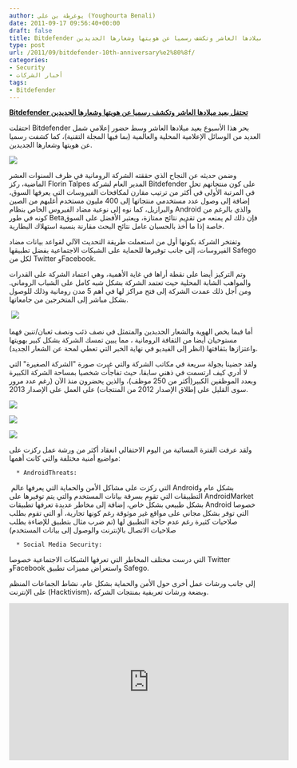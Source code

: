 ```yaml
---
author: يوغرطة بن علي (Youghourta Benali)
date: 2011-09-17 09:56:40+00:00
draft: false
title: Bitdefender تحتفل بعيد ميلادها العاشر وتكشف رسميا عن هويتها وشعارها الجديدين
type: post
url: /2011/09/bitdefender-10th-anniversary%e2%80%8f/
categories:
- Security
- أخبار الشركات
tags:
- Bitdefender
---
```


[**Bitdefender تحتفل بعيد ميلادها العاشر وتكشف رسميا عن هويتها وشعارها الجديدين**](http://www.it-scoop.com/2011/09/bitdefender-10th-anniversary‏/)




احتفلت Bitdefender بحر هذا الأسبوع بعيد ميلادها العاشر وسط حضور إعلامي شمل العديد من الوسائل الإعلامية المحلية والعالمية (بما فيها المجلة التقنية)، كما كشفت رسميا عن هويتها وشعارها الجديدين.




[![](http://www.it-scoop.com/wp-content/uploads/2011/09/Bitdefender-Red.png)
](http://www.it-scoop.com/2011/09/bitdefender-10th-anniversary%E2%80%8F/)




وضمن حديثه عن النجاح الذي حققته الشركة الرومانية في ظرف السنوات العشر الماضية، ركز Florin Talpes المدير العام لشركة Bitdefender على كون منتجاتهم تحل في المرتبة الأولى في أكثر من ترتيب مقارن لمكافحات الفيروسات التي يعرفها السوق، إضافة إلى وصول عدد مستخدمي منتجاتها إلى 400 مليون مستخدم أغلبهم من الصين والبرازيل، كما نوه إلى نوعية مضاد الفيروس الخاص بنظام Android والذي بالرغم من كونه في طور Betaفإن ذلك لم يمنعه من تقديم نتائج ممتازة، ويعتبر الأفضل على السوق خاصة إذا ما أٌخذ بالحسبان عامل نتائج البحث مقارنة بنسبة استهلاك البطارية.




وتفتخر الشركة بكونها أول من استعملت طريقة التحديث الآلي لقواعد بيانات مضاد الفيروسات، إلى جانب توفيرها للحماية على الشبكات الاجتماعية بفضل تطبيقها Safego لكل من Twitter وFacebook.




<!-- more -->




وتم التركيز أيضا على نقطة أراها في غاية الأهمية، وهي اعتماد الشركة على القدرات والمواهب الشابة المحلية حيث تعتمد الشركة بشكل شبه كامل على الشباب الروماني. ومن أجل ذلك عمدت الشركة إلى فتح مراكز لها في أهم 5 مدن رومانية وذلك للوصول بشكل مباشر إلى المتخرجين من جامعاتها.




 [![](http://www.it-scoop.com/wp-content/uploads/2011/09/Bitdefender_avatar_web.png)
](http://www.it-scoop.com/2011/09/bitdefender-10th-anniversary%E2%80%8F/)




أما فيما يخص الهوية والشعار الجديدين والمتمثل في نصف ذئب ونصف ثعبان/تنين فهما مستوحيان أيضا من الثقافة الرومانية ، مما يبين تمسك الشركة بشكل كبير بهويتها واعتزازها بثقافتها (انظر إلى الفيديو في نهاية الخبر التي تعطي لمحة عن الشعار الجديد).




[
](http://www.it-scoop.com/wp-content/uploads/2011/09/IMG_0241.jpg)




ولقد حضينا بجولة سريعة في مكاتب الشركة والتي غيرت صورة "الشركة الصغيرة" التي لا أدري كيف ارتسمت في ذهني سابقا، حيث تفاجأت شخصيا بمساحة الشركة الكبيرة وبعدد الموظفين الكبير(أكثر من 250 موظف)، والذين يحضرون منذ الآن (رغم عدد مرور سوى القليل على إطلاق الإصدار 2012 من المنتجات) على العمل على الإصدار 2013.




[![](http://www.it-scoop.com/wp-content/uploads/2011/09/IMG_0239.jpg)
](http://www.it-scoop.com/wp-content/uploads/2011/09/IMG_0239.jpg)




[![](http://www.it-scoop.com/wp-content/uploads/2011/09/IMG_0245.jpg)
](http://www.it-scoop.com/wp-content/uploads/2011/09/IMG_0245.jpg)




[![](http://www.it-scoop.com/wp-content/uploads/2011/09/IMG_0246.jpg)
](http://www.it-scoop.com/wp-content/uploads/2011/09/IMG_0246.jpg)




ولقد عرفت الفترة المسائية من اليوم الاحتفالي انعقاد أكثر من ورشة عمل ركزت على مواضيع أمنية مختلفة والتي كانت أهمها:






	  * AndroidThreats:



 التي ركزت على مشاكل الأمن والحماية التي يعرفها عالم Androidبشكل عام و التطبيقات التي تقوم بسرقة بيانات المستخدم والتي يتم توفيرها على AndroidMarket بشكل طبيعي بشكل خاص، إضافة إلى مخاطر عديدة تعرفها تطبيقات Android خصوصا التي توفر بشكل مجاني على مواقع غير موثوقة رغم كونها تجارية، أو التي تقوم بطلب صلاحيات كثيرة رغم عدم حاجة التطبيق لها (تم ضرب مثال بتطبيق للإضاءة يطلب صلاحيات الاتصال بالإنترنت والوصول إلى بيانات المستخدم)






	  * Social Media Security:



التي درست مختلف المخاطر التي تعرفها الشبكات الاجتماعية خصوصا Twitter وFacebook واستعراض مميزات تطبيق Safego.




إلى جانب ورشات عمل أخرى حول الأمن والحماية بشكل عام، نشاط الجماعات المنظم على الإنترنت (Hacktivism)، وبضعة ورشات تعريفية بمنتجات الشركة.




<iframe src="http://www.youtube.com/embed/rbbDL2BWp6k" height="315" frameborder="0" width="560"></iframe>
